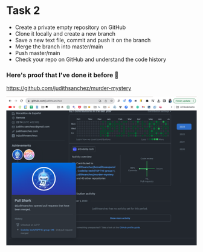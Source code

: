 # Task 2

- Create a private empty repository on GitHub
- Clone it locally and create a new branch
- Save a new text file, commit and push it on the branch
- Merge the branch into master/main
- Push master/main
- Check your repo on GitHub and understand the code history

### Here's proof that I've done it before 👻

https://github.com/judithsanchez/murder-mystery

![Github Project](final-project.png)
